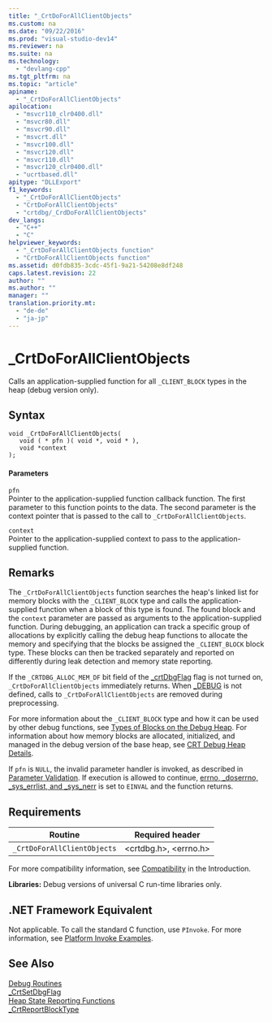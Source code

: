 ```yaml
---
title: "_CrtDoForAllClientObjects"
ms.custom: na
ms.date: "09/22/2016"
ms.prod: "visual-studio-dev14"
ms.reviewer: na
ms.suite: na
ms.technology: 
  - "devlang-cpp"
ms.tgt_pltfrm: na
ms.topic: "article"
apiname: 
  - "_CrtDoForAllClientObjects"
apilocation: 
  - "msvcr110_clr0400.dll"
  - "msvcr80.dll"
  - "msvcr90.dll"
  - "msvcrt.dll"
  - "msvcr100.dll"
  - "msvcr120.dll"
  - "msvcr110.dll"
  - "msvcr120_clr0400.dll"
  - "ucrtbased.dll"
apitype: "DLLExport"
f1_keywords: 
  - "_CrtDoForAllClientObjects"
  - "CrtDoForAllClientObjects"
  - "crtdbg/_CrdDoForAllClientObjects"
dev_langs: 
  - "C++"
  - "C"
helpviewer_keywords: 
  - "_CrtDoForAllClientObjects function"
  - "CrtDoForAllClientObjects function"
ms.assetid: d0fdb835-3cdc-45f1-9a21-54208e8df248
caps.latest.revision: 22
author: ""
ms.author: ""
manager: ""
translation.priority.mt: 
  - "de-de"
  - "ja-jp"
---
```

# _CrtDoForAllClientObjects
Calls an application-supplied function for all `_CLIENT_BLOCK` types in the heap (debug version only).  
  
## Syntax  
  
```  
void _CrtDoForAllClientObjects(   
   void ( * pfn )( void *, void * ),  
   void *context  
);  
```  
  
#### Parameters  
 `pfn`  
 Pointer to the application-supplied function callback function. The first parameter to this function points to the data. The second parameter is the context pointer that is passed to the call to `_CrtDoForAllClientObjects`.  
  
 `context`  
 Pointer to the application-supplied context to pass to the application-supplied function.  
  
## Remarks  
 The `_CrtDoForAllClientObjects` function searches the heap's linked list for memory blocks with the `_CLIENT_BLOCK` type and calls the application-supplied function when a block of this type is found. The found block and the `context` parameter are passed as arguments to the application-supplied function. During debugging, an application can track a specific group of allocations by explicitly calling the debug heap functions to allocate the memory and specifying that the blocks be assigned the `_CLIENT_BLOCK` block type. These blocks can then be tracked separately and reported on differently during leak detection and memory state reporting.  
  
 If the `_CRTDBG_ALLOC_MEM_DF` bit field of the [_crtDbgFlag](../vs140/_crtdbgflag.md) flag is not turned on, `_CrtDoForAllClientObjects` immediately returns. When [_DEBUG](../vs140/_debug.md) is not defined, calls to `_CrtDoForAllClientObjects` are removed during preprocessing.  
  
 For more information about the `_CLIENT_BLOCK` type and how it can be used by other debug functions, see [Types of Blocks on the Debug Heap](../vs140/crt-debug-heap-details.md#BKMK_Types_of_blocks_on_the_debug_heap). For information about how memory blocks are allocated, initialized, and managed in the debug version of the base heap, see [CRT Debug Heap Details](../vs140/crt-debug-heap-details.md).  
  
 If `pfn` is `NULL`, the invalid parameter handler is invoked, as described in [Parameter Validation](../vs140/parameter-validation.md). If execution is allowed to continue, [errno, _doserrno, _sys_errlist, and _sys_nerr](../vs140/errno--_doserrno--_sys_errlist--and-_sys_nerr.md) is set to `EINVAL` and the function returns.  
  
## Requirements  
  
|Routine|Required header|  
|-------------|---------------------|  
|`_CrtDoForAllClientObjects`|<crtdbg.h>, <errno.h>|  
  
 For more compatibility information, see [Compatibility](../vs140/compatibility.md) in the Introduction.  
  
 **Libraries:** Debug versions of  universal C run-time libraries only.  
  
## .NET Framework Equivalent  
 Not applicable. To call the standard C function, use `PInvoke`. For more information, see [Platform Invoke Examples](assetId:///15926806-f0b7-487e-93a6-4e9367ec689f).  
  
## See Also  
 [Debug Routines](../vs140/debug-routines.md)   
 [_CrtSetDbgFlag](../vs140/_crtsetdbgflag.md)   
 [Heap State Reporting Functions](../vs140/crt-debug-heap-details.md#BKMK_Heap_State_Reporting_Functions)   
 [_CrtReportBlockType](../vs140/_crtreportblocktype.md)